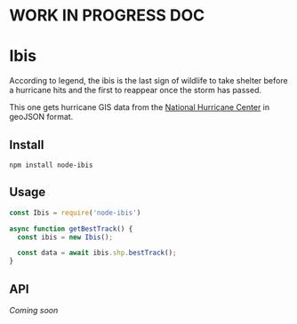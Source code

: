
# WORK IN PROGRESS DOC

# Ibis

According to legend, the ibis is the last sign of wildlife to take shelter before a hurricane hits and the first to reappear once the storm has passed.

This one gets hurricane GIS data from the [National Hurricane Center](1) in geoJSON format.



## Install
```
npm install node-ibis
```

## Usage

```js
const Ibis = require('node-ibis')

async function getBestTrack() {
  const ibis = new Ibis();

  const data = await ibis.shp.bestTrack();
}

```

## API

*Coming soon*


[1]: https://www.nhc.noaa.gov/